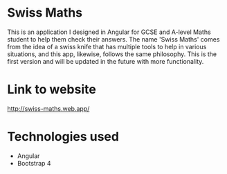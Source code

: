 # Swiss Maths
This is an application I designed in Angular for GCSE and A-level Maths student to help them check their answers. The name 'Swiss Maths' comes from the idea of a swiss knife that has multiple tools to help in various situations, and this app, likewise, follows the same philosophy. This is the first version and will be updated in the future with more functionality.

# Link to website
http://swiss-maths.web.app/

# Technologies used
- Angular
- Bootstrap 4
